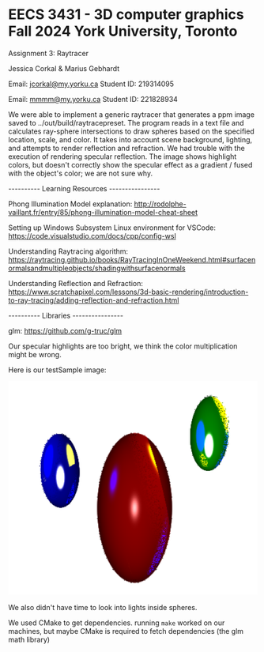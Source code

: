 # EECS 3431 - 3D computer graphics Fall 2024 York University, Toronto
Assignment 3: Raytracer

Jessica Corkal & Marius Gebhardt

Email: jcorkal@my.yorku.ca Student ID: 219314095

Email: mmmm@my.yorku.ca Student ID: 221828934

We were able to implement a generic raytracer that generates a ppm image saved to ../out/build/raytracepreset. The program reads in a text file and calculates ray-sphere intersections to draw spheres based on the specified location, scale, and color. It takes into account scene background, lighting, and attempts to render reflection and refraction. We had trouble with the execution of rendering specular reflection. The image shows highlight colors, but doesn't correctly show the specular effect as a gradient / fused with the object's color; we are not sure why.

---------- Learning Resources ----------------

Phong Illumination Model explanation: http://rodolphe-vaillant.fr/entry/85/phong-illumination-model-cheat-sheet

Setting up Windows Subsystem Linux environment for VSCode: https://code.visualstudio.com/docs/cpp/config-wsl

Understanding Raytracing algorithm: https://raytracing.github.io/books/RayTracingInOneWeekend.html#surfacenormalsandmultipleobjects/shadingwithsurfacenormals

Understanding Reflection and Refraction: https://www.scratchapixel.com/lessons/3d-basic-rendering/introduction-to-ray-tracing/adding-reflection-and-refraction.html 

---------- Libraries ----------------

glm: https://github.com/g-truc/glm

Our specular highlights are too bright, we think the color multiplication might be wrong.

Here is our testSample image:

![raytraced testsamle]({FBD38A9D-3884-4B65-BCF7-16C7C87FBE8D}.png)

We also didn't have time to look into lights inside spheres.

We used CMake to get dependencies. running `make` worked on our machines, but maybe CMake is required to fetch dependencies (the glm math library)